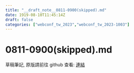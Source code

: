 ```yaml
---
title: "__draft_note__0811-0900(skipped).md"
date: 1919-08-10T11:45:14Z
draft: false
categories: ["webconf_tw_2023","webconf_tw_2023-1003"]
---
```


# 0811-0900(skipped).md

草稿筆記, 原版請前往 github 查看: [連結](https://github.com/tinghaolai/just-random-note/blob/master/webconf_tw_2023/1003/0811-0900(skipped).md)